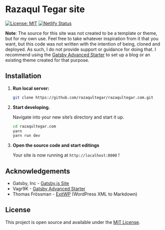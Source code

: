 # Razaqul Tegar site

[![License: MIT](https://img.shields.io/badge/License-MIT-blue.svg)](https://opensource.org/licenses/MIT) [![Netlify Status](https://api.netlify.com/api/v1/badges/9e1f22f6-d676-417b-ac40-a60b1465cee6/deploy-status)](https://app.netlify.com/sites/razaqultegar/deploys)

**Note**: The source for this site was not created to be a template or theme, but for my own use. Feel free to take whatever inspiration from it that you want, but this code was not written with the intention of being, cloned and deployed. As such, I do not provide support or guidance for doing that. I recommend using the [Gatsby Advanced Starter](https://github.com/Vagr9K/gatsby-advanced-starter) to set up a blog or an existing theme created for that purpose.

## Installation

1.  **Run local server:**

    ```sh
    git clone https://github.com/razaqultegar/razaqultegar.com.git
    ```

1.  **Start developing.**

    Navigate into your new site’s directory and start it up.

    ```sh
    cd razaqultegar.com
    yarn
    yarn run dev
    ```

1.  **Open the source code and start editings**

    Your site is now running at `http://localhost:8000` !

## Acknowledgements

- Gatsby, Inc - [Gatsby.js Site](https://www.gatsbyjs.com)
- Vagr9K - [Gatsby Advanced Starter](https://github.com/Vagr9K/gatsby-advanced-starter)
- Thomas Frössman - [ExitWP](https://github.com/thomasf/exitwp) (WordPress XML to Markdown)

## License

This project is open source and available under the [MIT License](LICENSE).
